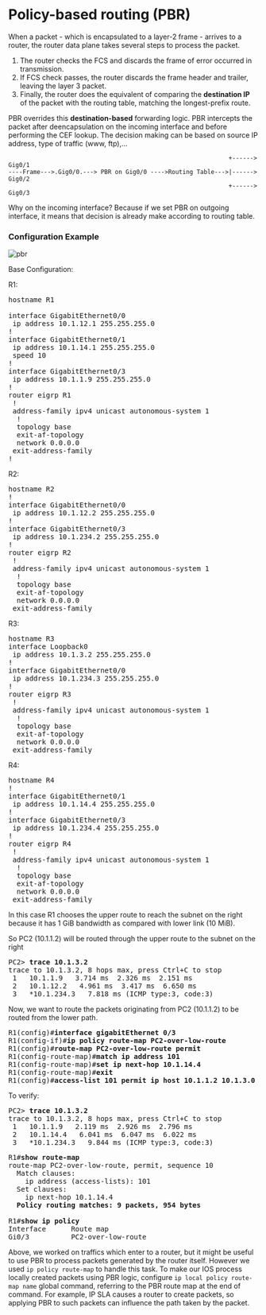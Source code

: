 # Policy-based routing (PBR)
When a packet - which is encapsulated to a layer-2 frame - arrives to a router,
the router data plane takes several steps to process the packet.
1. The router checks the FCS and discards the frame of error occurred in transmission.
2. If FCS check passes, the router discards the frame header and trailer, leaving
the layer 3 packet.
3. Finally, the router does the equivalent of comparing the **destination IP** 
of the packet with the routing table, matching the longest-prefix route.

PBR overrides this **destination-based** forwarding logic. PBR intercepts the
packet after deencapsulation on the incoming interface and before performing the
CEF lookup.
The decision making can be based on source IP address, type of traffic (www, ftp),...

```
                                                              +------> Gig0/1
----Frame--->.Gig0/0.---> PBR on Gig0/0 ---->Routing Table--->|------> Gig0/2
                                                              +------> Gig0/3
```
Why on the incoming interface? Because if we set PBR on outgoing interface,
it means that decision is already make according to routing table.

### Configuration Example

![pbr](https://user-images.githubusercontent.com/31813625/35136047-18b18020-fcaf-11e7-8e30-2fe19a9cf95a.png)


Base Configuration:

R1:
<pre>
hostname R1

interface GigabitEthernet0/0
 ip address 10.1.12.1 255.255.255.0
!
interface GigabitEthernet0/1
 ip address 10.1.14.1 255.255.255.0
 speed 10
!
interface GigabitEthernet0/3
 ip address 10.1.1.9 255.255.255.0
!
router eigrp R1
 !
 address-family ipv4 unicast autonomous-system 1
  !
  topology base
  exit-af-topology
  network 0.0.0.0
 exit-address-family
!
</pre>
R2:
<pre>
hostname R2
!
interface GigabitEthernet0/0
 ip address 10.1.12.2 255.255.255.0
!
interface GigabitEthernet0/3
 ip address 10.1.234.2 255.255.255.0
!
router eigrp R2
 !
 address-family ipv4 unicast autonomous-system 1
  !
  topology base
  exit-af-topology
  network 0.0.0.0
 exit-address-family
</pre>
R3:
<pre>
hostname R3
interface Loopback0
 ip address 10.1.3.2 255.255.255.0
!
interface GigabitEthernet0/0
 ip address 10.1.234.3 255.255.255.0
!
router eigrp R3
 !
 address-family ipv4 unicast autonomous-system 1
  !
  topology base
  exit-af-topology
  network 0.0.0.0
 exit-address-family
</pre>
R4:
<pre>
hostname R4
!
interface GigabitEthernet0/1
 ip address 10.1.14.4 255.255.255.0
!
interface GigabitEthernet0/3
 ip address 10.1.234.4 255.255.255.0
!
router eigrp R4
 !
 address-family ipv4 unicast autonomous-system 1
  !
  topology base
  exit-af-topology
  network 0.0.0.0
 exit-address-family
</pre>
In this case R1 chooses the upper route to reach the subnet on the right because it has
1 GiB bandwidth as compared with lower link (10 MiB).

So PC2 (10.1.1.2) will be routed through the upper route to the subnet on the right
<pre>
PC2> <b>trace 10.1.3.2</b>
trace to 10.1.3.2, 8 hops max, press Ctrl+C to stop
 1   10.1.1.9   3.714 ms  2.326 ms  2.151 ms
 2   10.1.12.2   4.961 ms  3.417 ms  6.650 ms
 3   *10.1.234.3   7.818 ms (ICMP type:3, code:3)
</pre>
Now, we want to route the packets originating from PC2 (10.1.1.2) to be routed
from the lower path.
<pre>
R1(config)#<b>interface gigabitEthernet 0/3</b>
R1(config-if)#<b>ip policy route-map PC2-over-low-route</b>
R1(config)#<b>route-map PC2-over-low-route permit</b>
R1(config-route-map)#<b>match ip address 101</b>
R1(config-route-map)#<b>set ip next-hop 10.1.14.4</b>
R1(config-route-map)#<b>exit</b>
R1(config)#<b>access-list 101 permit ip host 10.1.1.2 10.1.3.0 0.0.0.255</b></pre>
To verify:
<pre>
PC2> <b>trace 10.1.3.2</b>
trace to 10.1.3.2, 8 hops max, press Ctrl+C to stop
 1   10.1.1.9   2.119 ms  2.926 ms  2.796 ms
 2   10.1.14.4   6.041 ms  6.047 ms  6.022 ms
 3   *10.1.234.3   9.844 ms (ICMP type:3, code:3)
</pre>
<pre>
R1#<b>show route-map</b> 
route-map PC2-over-low-route, permit, sequence 10
  Match clauses:
    ip address (access-lists): 101 
  Set clauses:
    ip next-hop 10.1.14.4
  <b>Policy routing matches: 9 packets, 954 bytes</b>

R1#<b>show ip policy</b>
Interface      Route map
Gi0/3          PC2-over-low-route  
</pre>
Above, we worked on traffics which enter to a router, but it might be
useful to use PBR to process packets generated by the router itself.
However we used `ip policy route-map` to handle this task. 
To make our IOS process locally created packets using PBR logic,
configure `ip local policy route-map name` global command, referring to
the PBR route map at the end of command. For example, IP SLA causes a 
router to create packets, so applying PBR to such packets can influence
the path taken by the packet.